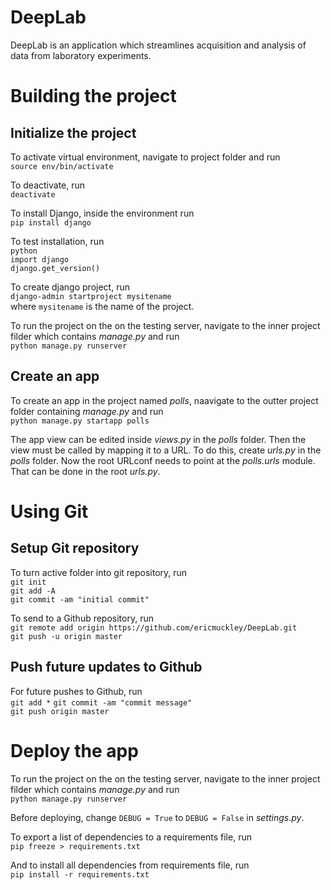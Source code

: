 # DeepLab

DeepLab is an application which streamlines acquisition and analysis of data from laboratory experiments.


# Building the project 

## Initialize the project

To activate virtual environment, navigate to project folder and run  
```source env/bin/activate```  

To deactivate, run  
```deactivate```  

To install Django, inside the environment run  
```pip install django```  

To test installation, run  
```python```  
```import django```  
```django.get_version()```  

To create django project, run  
```django-admin startproject mysitename```  
where ```mysitename``` is the name of the project.

To run the project on the on the testing server, navigate to the inner project filder which contains _manage.py_ and run  
```python manage.py runserver```  

## Create an app

To create an app in the project named _polls_, naavigate to the outter project folder containing _manage.py_ and run  
```python manage.py startapp polls```  

The app view can be edited inside _views.py_ in the _polls_ folder. Then the view must be called by mapping it to a URL. To do this, create _urls.py_ in the _polls_ folder. Now the root URLconf needs to point at the _polls.urls_ module. That can be done in the root _urls.py_. 





# Using Git
## Setup Git repository

To turn active folder into git repository, run  
```git init```  
```git add -A```  
```git commit -am "initial commit"```  

To send to a Github repository, run  
```git remote add origin https://github.com/ericmuckley/DeepLab.git```  
```git push -u origin master```  

## Push future updates to Github

For future pushes to Github, run  
```git add *```
```git commit -am "commit message"```  
```git push origin master```  


# Deploy the app


To run the project on the on the testing server, navigate to the inner project filder which contains _manage.py_ and run  
```python manage.py runserver```  

Before deploying, change ```DEBUG = True``` to ```DEBUG = False``` in _settings.py_.  

To export a list of dependencies to a requirements file, run  
```pip freeze > requirements.txt```  

And to install all dependencies from requirements file, run  
```pip install -r requirements.txt```  

